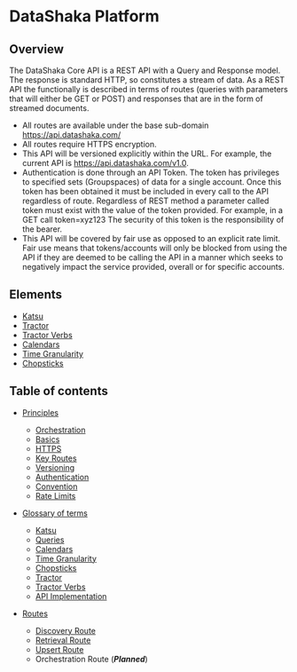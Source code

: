 # DataShaka Platform

## Overview

The DataShaka Core API is a REST API with a Query and Response model. The response is standard HTTP, so constitutes a stream of data. As a REST API the functionally is described in terms of routes (queries with parameters that will either be GET or POST) and responses that are in the form of streamed documents.

- All routes are available under the base sub-domain https://api.datashaka.com/
- All routes require HTTPS encryption.
- This API will be versioned explicitly within the URL. For example, the current API is https://api.datashaka.com/v1.0.
- Authentication is done through an API Token. The token has privileges to specified sets (Groupspaces) of data for a single account. Once this token has been obtained it must be included in every call to the API regardless of route. Regardless of REST method a parameter called token must exist with the value of the token provided. For example, in a GET call token=xyz123 The security of this token is the responsibility of the bearer.
- This API will be covered by fair use as opposed to an explicit rate limit. Fair use means that tokens/accounts will only be blocked from using the API if they are deemed to be calling the API in a manner which seeks to negatively impact the service provided, overall or for specific accounts.

## Elements

- [Katsu](katsu.md)
- [Tractor](glossary.md#tractor)
- [Tractor Verbs](tractor/verbs/readme.md)
- [Calendars](./principles.md#calendars)
- [Time Granularity](calendars/timegranularity.md)
- [Chopsticks](tractor/chopsticks.md)

## Table of contents

- [Principles](principles.md)

    - [Orchestration](./principles.md#orchestration)
    - [Basics](./principles.md#basics)
    - [HTTPS](./principles.md#https)
    - [Key Routes](./principles.md#routes)
    - [Versioning](./principles.md#versionning)
    - [Authentication](./principles.md#authentication)
    - [Convention](./principles.md#convention)
    - [Rate Limits](./principles.md#rate-limits)

- [Glossary of terms](glossary.md)

    - [Katsu](glossary.md#katsu)
    - [Queries](glossary.md#queries)
    - [Calendars](glossary.md#calendars)
    - [Time Granularity](calendars/timegranularity.md)
    - [Chopsticks](tractor/chopsticks.md)
    - [Tractor](glossary.md#tractor)
    - [Tractor Verbs](tractor/verbs/readme.md)
    - [API Implementation](glossary.md#implementation)

- [Routes](routes.md)

    - [Discovery Route](/routes/discovery.md)
    - [Retrieval Route](/routes/retrieve.md)
    - [Upsert Route](/routes/upsert.md)
    - Orchestration Route (***Planned***)
